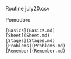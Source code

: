 Routine
    july20.csv

Pomodoro

	[Basics](Basics.md)
    [Sheet](Sheet.md)
	[Stages](Stages.md)
	[Problems](Problems.md)
	[Remember](Remember.md)

